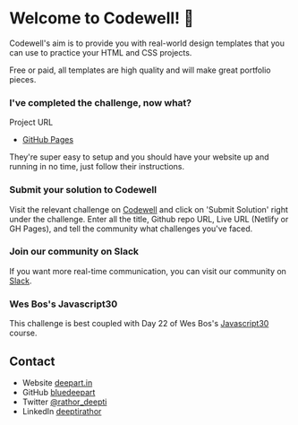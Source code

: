 
# Welcome to Codewell! 👋

Codewell's aim is to provide you with real-world design templates that you can use to practice your HTML and CSS projects. 

Free or paid, all templates are high quality and will make great portfolio pieces.

### I've completed the challenge, now what?

Project URL

- [GitHub Pages](https://bluedeepart.github.io/codewell-challenges/)

They're super easy to setup and you should have your website up and running in no time, just follow their instructions.


### Submit your solution to Codewell

Visit the relevant challenge on [Codewell](https://codewell.cc) and click on 'Submit Solution' right under the challenge.
Enter all the title, Github repo URL, Live URL (Netlify or GH Pages), and tell the community what challenges you've faced.

### Join our community on Slack

If you want more real-time communication, you can visit our community on [Slack](https://join.slack.com/t/codewell-hq/shared_invite/zt-ni8c9g8h-gNYWrmqQ3Uh37dcLg9~LMQ). 

### Wes Bos's Javascript30

This challenge is best coupled with Day 22 of Wes Bos's [Javascript30](https://javascript30.com) course. 

## Contact

- Website [deepart.in](https://deepart.in)
- GitHub [bluedeepart](https://github.com/bluedeepart)
- Twitter [@rathor_deepti](https://twitter.com/rathor_deepti)
- LinkedIn [deeptirathor](LinkedIn.com/in/deeptirathor/)
